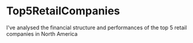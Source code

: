# Top5RetailCompanies
I've analysed the financial structure and performances of the top 5 retail companies in North America
